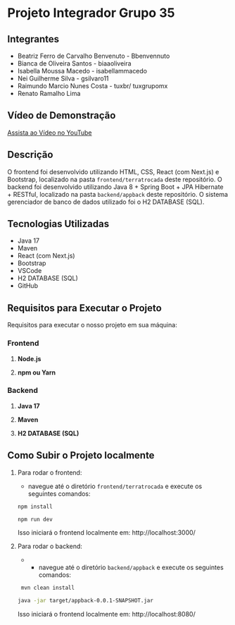 # Projeto Integrador Grupo 35

## Integrantes
- Beatriz Ferro de Carvalho Benvenuto - Bbenvennuto 
- Bianca de Oliveira Santos - biaaoliveira
- Isabella Moussa Macedo - isabellammacedo
- Nei Guilherme Silva - gsilvaro11
- Raimundo Marcio Nunes Costa - tuxbr/ tuxgrupomx
- Renato Ramalho Lima

## Vídeo de Demonstração
[Assista ao Vídeo no YouTube](https://www.youtube.com/watch?v=HL1YoPHdF1M)

## Descrição
O frontend foi desenvolvido utilizando HTML, CSS, React (com Next.js) e Bootstrap, localizado na pasta `frontend/terratrocada` deste repositório. 
O backend foi desenvolvido utilizando Java 8 + Spring Boot + JPA Hibernate + RESTful, localizado na pasta `backend/appback` deste repositório.
O sistema gerenciador de banco de dados utilizado foi o H2 DATABASE (SQL).

## Tecnologias Utilizadas
- Java 17
- Maven
- React (com Next.js)
- Bootstrap
- VSCode
- H2 DATABASE (SQL)
- GitHub

## Requisitos para Executar o Projeto

Requisitos para executar o nosso projeto em sua máquina:

### Frontend

1. **Node.js**

2. **npm ou Yarn**

### Backend

1. **Java 17**

2. **Maven**

3. **H2 DATABASE (SQL)**


## Como Subir o Projeto localmente

1. Para rodar o frontend: 
    - navegue até o diretório `frontend/terratrocada` e execute os seguintes comandos:

    ```bash
    npm install
    ```
    ```bash
    npm run dev
    ```
    Isso iniciará o frontend localmente em: http://localhost:3000/

2. Para rodar o backend:
   - - navegue até o diretório `backend/appback` e execute os seguintes comandos:
   ```bash
    mvn clean install
    ```
    ```bash
    java -jar target/appback-0.0.1-SNAPSHOT.jar
    ```
    Isso iniciará o frontend localmente em: http://localhost:8080/
